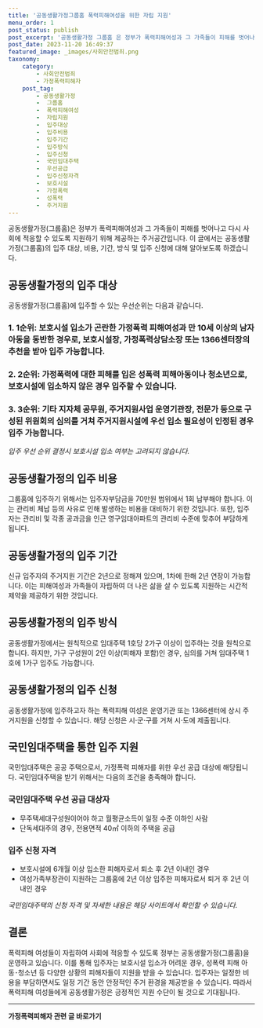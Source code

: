 ```yaml
---
title: '공동생활가정그룹홈 폭력피해여성을 위한 자립 지원'
menu_order: 1
post_status: publish
post_excerpt: '공동생활가정 그룹홈 은 정부가 폭력피해여성과 그 가족들이 피해를 벗어나고 다시 사회에 적응할 수 있도록 지원하기 위해 제공하는 주거공간입니다. 이 글에서는 공동생활가정 그룹홈 의 입주 대상, 비용, 기간, 방식 및 입주 신청에 대해 알아보도록 하겠습니다.'
post_date: 2023-11-20 16:49:37
featured_image: _images/사회안전범죄.png
taxonomy:
    category:
        - 사회안전범죄
        - 가정폭력피해자
    post_tag:
        - 공동생활가정
        -  그룹홈
        -  폭력피해여성
        -  자립지원
        -  입주대상
        -  입주비용
        -  입주기간
        -  입주방식
        -  입주신청
        -  국민임대주택
        -  우선공급
        -  입주신청자격
        -  보호시설
        -  가정폭력
        -  성폭력
        -  주거지원
---
```


공동생활가정(그룹홈)은 정부가 폭력피해여성과 그 가족들이 피해를 벗어나고 다시 사회에 적응할 수 있도록 지원하기 위해 제공하는 주거공간입니다. 이 글에서는 공동생활가정(그룹홈)의 입주 대상, 비용, 기간, 방식 및 입주 신청에 대해 알아보도록 하겠습니다.

## 공동생활가정의 입주 대상
공동생활가정(그룹홈)에 입주할 수 있는 우선순위는 다음과 같습니다.

### 1. 1순위: 보호시설 입소가 곤란한 가정폭력 피해여성과 만 10세 이상의 남자 아동을 동반한 경우로, 보호시설장, 가정폭력상담소장 또는 1366센터장의 추천을 받아 입주 가능합니다.

### 2. 2순위: 가정폭력에 대한 피해를 입은 성폭력 피해아동이나 청소년으로, 보호시설에 입소하지 않은 경우 입주할 수 있습니다.

### 3. 3순위: 기타 지자체 공무원, 주거지원사업 운영기관장, 전문가 등으로 구성된 위원회의 심의를 거쳐 주거지원시설에 우선 입소 필요성이 인정된 경우 입주 가능합니다.

*입주 우선 순위 결정시 보호시설 입소 여부는 고려되지 않습니다.*

## 공동생활가정의 입주 비용
그룹홈에 입주하기 위해서는 입주자부담금을 70만원 범위에서 1회 납부해야 합니다. 이는 관리비 체납 등의 사유로 인해 발생하는 비용을 대비하기 위한 것입니다. 또한, 입주자는 관리비 및 각종 공과금을 인근 영구임대아파트의 관리비 수준에 맞추어 부담하게 됩니다.

## 공동생활가정의 입주 기간
신규 입주자의 주거지원 기간은 2년으로 정해져 있으며, 1차에 한해 2년 연장이 가능합니다. 이는 피해여성과 가족들이 자립하여 더 나은 삶을 살 수 있도록 지원하는 시간적 제약을 제공하기 위한 것입니다.

## 공동생활가정의 입주 방식
공동생활가정에서는 원칙적으로 임대주택 1호당 2가구 이상이 입주하는 것을 원칙으로 합니다. 하지만, 가구 구성원이 2인 이상(피해자 포함)인 경우, 심의를 거쳐 임대주택 1호에 1가구 입주도 가능합니다.

## 공동생활가정의 입주 신청
공동생활가정에 입주하고자 하는 폭력피해 여성은 운영기관 또는 1366센터에 상시 주거지원을 신청할 수 있습니다. 해당 신청은 시·군·구를 거쳐 시·도에 제출됩니다.

## 국민임대주택을 통한 입주 지원
국민임대주택은 공공 주택으로서, 가정폭력 피해자를 위한 우선 공급 대상에 해당됩니다. 국민임대주택을 받기 위해서는 다음의 조건을 충족해야 합니다.

### 국민임대주택 우선 공급 대상자
- 무주택세대구성원이어야 하고 월평균소득이 일정 수준 이하인 사람
- 단독세대주의 경우, 전용면적 40㎡ 이하의 주택을 공급

### 입주 신청 자격
- 보호시설에 6개월 이상 입소한 피해자로서 퇴소 후 2년 이내인 경우
- 여성가족부장관이 지원하는 그룹홈에 2년 이상 입주한 피해자로서 퇴거 후 2년 이내인 경우

*국민임대주택의 신청 자격 및 자세한 내용은 해당 사이트에서 확인할 수 있습니다.*

## 결론
폭력피해 여성들이 자립하여 사회에 적응할 수 있도록 정부는 공동생활가정(그룹홈)을 운영하고 있습니다. 이를 통해 입주자는 보호시설 입소가 어려운 경우, 성폭력 피해 아동･청소년 등 다양한 상황의 피해자들이 지원을 받을 수 있습니다. 입주자는 일정한 비용을 부담하면서도 일정 기간 동안 안정적인 주거 환경을 제공받을 수 있습니다. 따라서 폭력피해 여성들에게 공동생활가정은 긍정적인 지원 수단이 될 것으로 기대됩니다.
<!-- wp:separator -->
<hr class="wp-block-separator has-alpha-channel-opacity"/>
<!-- /wp:separator -->

<!-- wp:group {"backgroundColor":"base","layout":{"type":"constrained"}} -->
<div class="wp-block-group has-base-background-color has-background"><!-- wp:paragraph {"align":"center","fontSize":"medium"} -->
<p class="has-text-align-center has-large-font-size"><strong>가정폭력피해자 관련 글 바로가기</strong></p>
<!-- /wp:paragraph -->


<!-- wp:latest-posts
{"categories":[{"id":27190,"count":19,"description":"","link":"https://uknowlaw.com/category/%ea%b0%80%ec%a0%95%ed%8f%ad%eb%a0%a5%ed%94%bc%ed%95%b4%ec%9e%90/","name":"가정폭력피해자","slug":"가정폭력피해자","taxonomy":"category","parent":0,"meta":[],"_links":{"self":[{"href":"https://uknowlaw.com/wp-json/wp/v2/categories/27190"}],"collection":[{"href":"https://uknowlaw.com/wp-json/wp/v2/categories"}],"about":[{"href":"https://uknowlaw.com/wp-json/wp/v2/taxonomies/category"}],"wp:post_type":[{"href":"https://uknowlaw.com/wp-json/wp/v2/posts?categories=27190"}],"curies":[{"name":"wp","href":"https://api.w.org/{rel}","templated":true}]}}],"postsToShow":100,"excerptLength":28,"postLayout":"grid","columns":2,"featuredImageAlign":"left","featuredImageSizeSlug":"large","fontSize":"small"} /--></div>
<!-- /wp:group -->